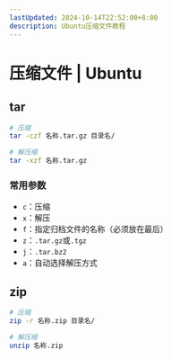 ```yaml
---
lastUpdated: 2024-10-14T22:52:00+8:00
description: Ubuntu压缩文件教程
---
```


# 压缩文件 | Ubuntu

## tar

```bash
# 压缩
tar -czf 名称.tar.gz 目录名/

# 解压缩
tar -xzf 名称.tar.gz
```

### 常用参数

- `c`：压缩
- `x`：解压
- `f`：指定归档文件的名称（必须放在最后）
- `z`：`.tar.gz`或`.tgz`
- `j`：`.tar.bz2`
- `a`：自动选择解压方式

## zip

```bash
# 压缩
zip -r 名称.zip 目录名/

# 解压缩
unzip 名称.zip
```
